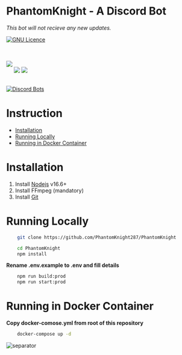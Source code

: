 <div>

# PhantomKnight - A Discord Bot

_This bot will not recieve any new updates._

[![GNU Licence](https://img.shields.io/badge/license-GPLv3-blue.svg?style=flat-square)](https://www.gnu.org/licenses/gpl-3.0.en.html)

<br/>
<br/>
<img style="margin-bottom:1rem" src="https://img.shields.io/badge/TypeScript-007ACC?style=for-the-badge&logo=typescript&logoColor=white">
<img src="https://img.shields.io/badge/Node.js-339933?style=for-the-badge&logo=nodedotjs&logoColor=white">
<img src="https://img.shields.io/badge/next.js-000000?style=for-the-badge&logo=nextdotjs&logoColor=white"></img>
<br/>
<br/>

[![Discord Bots](https://top.gg/api/widget/838686966387965992.svg)](https://top.gg/bot/838686966387965992)

# Instruction

-   [Installation](#installation)
-   [Running Locally](#running-locally)
-   [Running in Docker Container](#running-in-docker-container)

# Installation

1.  Install [Nodejs](https://nodejs.org) v16.6+
2.  Install FFmpeg (mandatory)
3.  Install [Git](https://git-scm.com/downloads)

# Running Locally

```bash
    git clone https://github.com/PhantomKnight287/PhantomKnight
```

```bash
    cd PhantomKnight
    npm install
```

**Rename .env.example to .env and fill details**

```bash
    npm run build:prod
    npm run start:prod
```

# Running in Docker Container

**Copy docker-comose.yml from root of this repository**

```bash
    docker-compose up -d
```

![separator](https://user-images.githubusercontent.com/73097560/115834477-dbab4500-a447-11eb-908a-139a6edaec5c.gif)

</div>
